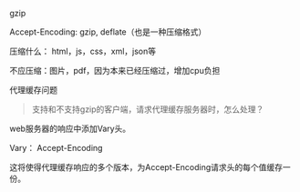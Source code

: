 gzip





Accept-Encoding: gzip, deflate（也是一种压缩格式）



压缩什么： html，js，css，xml，json等

不应压缩：图片，pdf，因为本来已经压缩过，增加cpu负担



代理缓存问题

> 支持和不支持gzip的客户端，请求代理缓存服务器时，怎么处理？

web服务器的响应中添加Vary头。

Vary： Accept-Encoding

这将使得代理缓存响应的多个版本，为Accept-Encoding请求头的每个值缓存一份。

